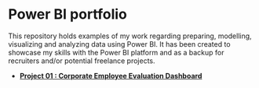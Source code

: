 # Power BI portfolio

This repository holds examples of my work regarding preparing, modelling, visualizing and analyzing data using Power BI. It has been created to showcase my skills with the Power BI platform and as a backup for recruiters and/or potential freelance projects.

- [**Project 01 : Corporate Employee Evaluation Dashboard**](https://github.com/maria-chebac/PowerBIportfolio/tree/main/Project01_employees_evaluation)
